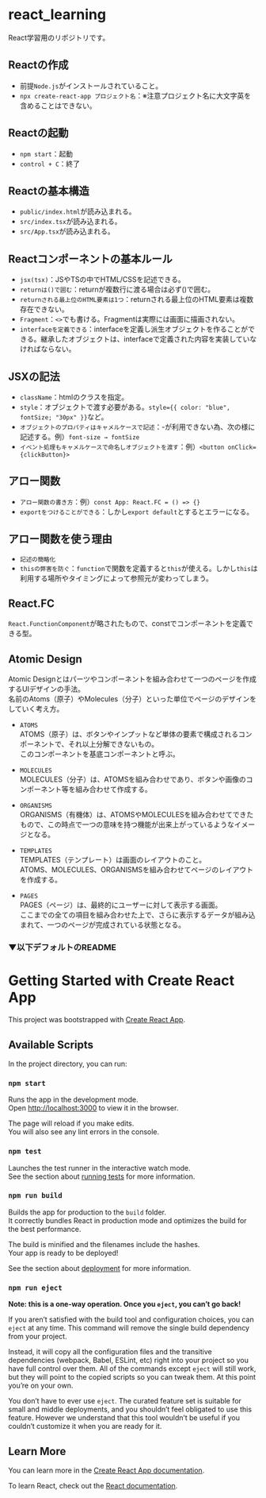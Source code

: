 # react_learning
React学習用のリポジトリです。



## Reactの作成
- 前提`Node.js`がインストールされていること。
- `npx create-react-app プロジェクト名`：※注意プロジェクト名に大文字英を含めることはできない。



## Reactの起動
- `npm start`：起動
- `control + C`：終了



## Reactの基本構造
- `public/index.html`が読み込まれる。
- `src/index.tsx`が読み込まれる。
- `src/App.tsx`が読み込まれる。



## Reactコンポーネントの基本ルール
- `jsx(tsx)`：JSやTSの中でHTML/CSSを記述できる。
- `returnは()で囲む`：returnが複数行に渡る場合は必ず()で囲む。
- `returnされる最上位のHTML要素は1つ`：returnされる最上位のHTML要素は複数存在できない。
- `Fragment`：`<>`でも書ける。Fragmentは実際には画面に描画されない。
- `interfaceを定義できる`：interfaceを定義し派生オブジェクトを作ることができる。継承したオブジェクトは、interfaceで定義された内容を実装していなければならない。



## JSXの記法
- `className`：htmlのクラスを指定。
- `style`：オブジェクトで渡す必要がある。`style={{ color: "blue", fontSize; "30px" }}`など。
- `オブジェクトのプロパティはキャメルケースで記述`：-が利用できない為、次の様に記述する。例）`font-size → fontSize`
- `イベント処理もキャメルケースで命名しオブジェクトを渡す`：例）`<button onClick={clickButton}>`



## アロー関数
- `アロー関数の書き方`：例）`const App: React.FC = () => {}`
- `exportをつけることができる`：しかし`export default`とするとエラーになる。



## アロー関数を使う理由
- `記述の簡略化`
- `thisの弊害を防ぐ`：`function`で関数を定義すると`this`が使える。しかし`this`は利用する場所やタイミングによって参照元が変わってしまう。



## React.FC
`React.FunctionComponent`が略されたもので、constでコンポーネントを定義できる型。



## Atomic Design
Atomic Designとはパーツやコンポーネントを組み合わせて一つのページを作成するUIデザインの手法。\
名前のAtoms（原子）やMolecules（分子）といった単位でページのデザインをしていく考え方。

- `ATOMS`\
ATOMS（原子）は、ボタンやインプットなど単体の要素で構成されるコンポーネントで、それ以上分解できないもの。\
このコンポーネントを基底コンポーネントと呼ぶ。

- `MOLECULES`\
MOLECULES（分子）は、ATOMSを組み合わせであり、ボタンや画像のコンポーネント等を組み合わせて作成する。

- `ORGANISMS`\
ORGANISMS（有機体）は、ATOMSやMOLECULESを組み合わせてできたもので、この時点で一つの意味を持つ機能が出来上がっているようなイメージとなる。

- `TEMPLATES`\
TEMPLATES（テンプレート）は画面のレイアウトのこと。\
ATOMS、MOLECULES、ORGANISMSを組み合わせてページのレイアウトを作成する。

- `PAGES`\
PAGES（ページ）は、最終的にユーザーに対して表示する画面。\
ここまでの全ての項目を組み合わせた上で、さらに表示するデータが組み込まれて、一つのページが完成されている状態となる。



### ▼以下デフォルトのREADME



# Getting Started with Create React App

This project was bootstrapped with [Create React App](https://github.com/facebook/create-react-app).

## Available Scripts

In the project directory, you can run:

### `npm start`

Runs the app in the development mode.\
Open [http://localhost:3000](http://localhost:3000) to view it in the browser.

The page will reload if you make edits.\
You will also see any lint errors in the console.

### `npm test`

Launches the test runner in the interactive watch mode.\
See the section about [running tests](https://facebook.github.io/create-react-app/docs/running-tests) for more information.

### `npm run build`

Builds the app for production to the `build` folder.\
It correctly bundles React in production mode and optimizes the build for the best performance.

The build is minified and the filenames include the hashes.\
Your app is ready to be deployed!

See the section about [deployment](https://facebook.github.io/create-react-app/docs/deployment) for more information.

### `npm run eject`

**Note: this is a one-way operation. Once you `eject`, you can’t go back!**

If you aren’t satisfied with the build tool and configuration choices, you can `eject` at any time. This command will remove the single build dependency from your project.

Instead, it will copy all the configuration files and the transitive dependencies (webpack, Babel, ESLint, etc) right into your project so you have full control over them. All of the commands except `eject` will still work, but they will point to the copied scripts so you can tweak them. At this point you’re on your own.

You don’t have to ever use `eject`. The curated feature set is suitable for small and middle deployments, and you shouldn’t feel obligated to use this feature. However we understand that this tool wouldn’t be useful if you couldn’t customize it when you are ready for it.

## Learn More

You can learn more in the [Create React App documentation](https://facebook.github.io/create-react-app/docs/getting-started).

To learn React, check out the [React documentation](https://reactjs.org/).